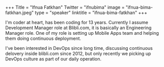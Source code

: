 +++
Title = "Ifnua Fatkhan"
Twitter = "ifnubima"
image = "ifnua-bima-fatkhan.jpeg"
type = "speaker"
linktitle = "ifnua-bima-fatkhan"
+++

I'm coder at heart, has been coding for 13 years. Currently I assume Development Manager role at Blibli.com, it is basically an Engineering Manager role. One of my role is setting up Mobile Apps team and helping them doing continuous deployment. 

I've been interested in DevOps since long time, discussing continuous delovery inside blibli.com since 2012, but only recently we picking up DevOps culture as part of our daily operation.